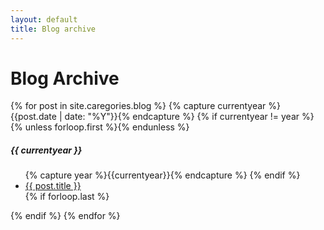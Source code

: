 ```yaml
---
layout: default
title: Blog archive
---
```

<div class="page-content wc-container">
  <h1>Blog Archive</h1>  
  {% for post in site.caregories.blog %}
  	{% capture currentyear %}{{post.date | date: "%Y"}}{% endcapture %}
  	{% if currentyear != year %}
    	{% unless forloop.first %}</ul>{% endunless %}
    		<h5>{{ currentyear }}</h5>
    		<ul class="posts">
    		{% capture year %}{{currentyear}}{% endcapture %}
  		{% endif %}
    <li><a href="{{ post.url | prepend: site.baseurl }}">{{ post.title }}</a></li>
    {% if forloop.last %}</ul>{% endif %}
{% endfor %}
</div>
